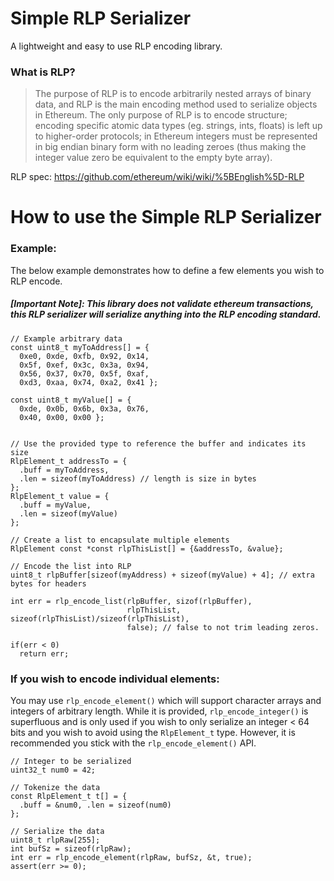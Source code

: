 # Simple RLP Serializer
A lightweight and easy to use RLP encoding library.

### What is RLP?
>The purpose of RLP is to encode arbitrarily nested arrays of binary data, and RLP is the main encoding method used to serialize objects in Ethereum. The only purpose of RLP is to encode structure; encoding specific atomic data types (eg. strings, ints, floats) is left up to higher-order protocols; in Ethereum integers must be represented in big endian binary form with no leading zeroes (thus making the integer value zero be equivalent to the empty byte array).

RLP spec: https://github.com/ethereum/wiki/wiki/%5BEnglish%5D-RLP

# How to use the Simple RLP Serializer

### Example:
The below example demonstrates how to define a few elements you wish to RLP encode.
##### [Important Note]: This library does not validate ethereum transactions, this RLP serializer will serialize anything into the RLP encoding standard.
```
// Example arbitrary data
const uint8_t myToAddress[] = {
  0xe0, 0xde, 0xfb, 0x92, 0x14,
  0x5f, 0xef, 0x3c, 0x3a, 0x94,
  0x56, 0x37, 0x70, 0x5f, 0xaf,
  0xd3, 0xaa, 0x74, 0xa2, 0x41 };

const uint8_t myValue[] = {
  0xde, 0x0b, 0x6b, 0x3a, 0x76, 
  0x40, 0x00, 0x00 };


// Use the provided type to reference the buffer and indicates its size
RlpElement_t addressTo = {
  .buff = myToAddress,
  .len = sizeof(myToAddress) // length is size in bytes
};
RlpElement_t value = {
  .buff = myValue,
  .len = sizeof(myValue)
};

// Create a list to encapsulate multiple elements
RlpElement const *const rlpThisList[] = {&addressTo, &value};

// Encode the list into RLP
uint8_t rlpBuffer[sizeof(myAddress) + sizeof(myValue) + 4]; // extra bytes for headers

int err = rlp_encode_list(rlpBuffer, sizof(rlpBuffer),
                          rlpThisList, sizeof(rlpThisList)/sizeof(rlpThisList), 
                          false); // false to not trim leading zeros.

if(err < 0)
  return err;

```

### If you wish to encode individual elements:
You may use `rlp_encode_element()` which will support character arrays and integers of arbitrary length. While it is provided, `rlp_encode_integer()` is superfluous and is only used if you wish to only serialize an integer < 64 bits and you wish to avoid using the `RlpElement_t` type. However, it is recommended you stick with the `rlp_encode_element()` API.
```
// Integer to be serialized
uint32_t num0 = 42;

// Tokenize the data
const RlpElement_t t[] = {
  .buff = &num0, .len = sizeof(num0)
};

// Serialize the data
uint8_t rlpRaw[255];
int bufSz = sizeof(rlpRaw);
int err = rlp_encode_element(rlpRaw, bufSz, &t, true);
assert(err >= 0);
```

